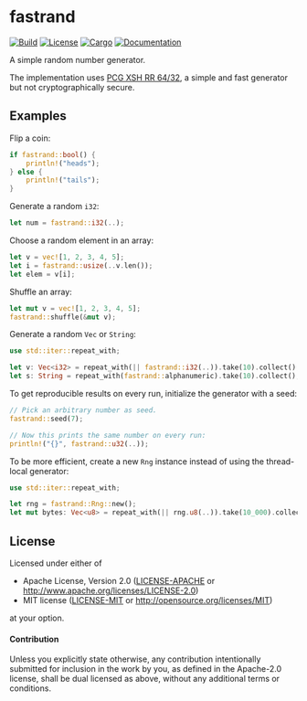 # fastrand

[![Build](https://github.com/stjepang/fastrand/workflows/Build%20and%20test/badge.svg)](
https://github.com/stjepang/fastrand/actions)
[![License](https://img.shields.io/badge/license-MIT%2FApache--2.0-blue.svg)](
https://github.com/stjepang/fastrand)
[![Cargo](https://img.shields.io/crates/v/fastrand.svg)](
https://crates.io/crates/fastrand)
[![Documentation](https://docs.rs/fastrand/badge.svg)](
https://docs.rs/fastrand)

A simple random number generator.

The implementation uses [PCG XSH RR 64/32][paper], a simple and fast generator but not
cryptographically secure.

[paper]: https://www.pcg-random.org/pdf/hmc-cs-2014-0905.pdf

## Examples

Flip a coin:

```rust
if fastrand::bool() {
    println!("heads");
} else {
    println!("tails");
}
```

Generate a random `i32`:

```rust
let num = fastrand::i32(..);
```

Choose a random element in an array:

```rust
let v = vec![1, 2, 3, 4, 5];
let i = fastrand::usize(..v.len());
let elem = v[i];
```

Shuffle an array:

```rust
let mut v = vec![1, 2, 3, 4, 5];
fastrand::shuffle(&mut v);
```

Generate a random `Vec` or `String`:

```rust
use std::iter::repeat_with;

let v: Vec<i32> = repeat_with(|| fastrand::i32(..)).take(10).collect();
let s: String = repeat_with(fastrand::alphanumeric).take(10).collect();
```

To get reproducible results on every run, initialize the generator with a seed:

```rust
// Pick an arbitrary number as seed.
fastrand::seed(7);

// Now this prints the same number on every run:
println!("{}", fastrand::u32(..));
```

To be more efficient, create a new `Rng` instance instead of using the thread-local
generator:

```rust
use std::iter::repeat_with;

let rng = fastrand::Rng::new();
let mut bytes: Vec<u8> = repeat_with(|| rng.u8(..)).take(10_000).collect();
```

## License

Licensed under either of

 * Apache License, Version 2.0 ([LICENSE-APACHE](LICENSE-APACHE) or http://www.apache.org/licenses/LICENSE-2.0)
 * MIT license ([LICENSE-MIT](LICENSE-MIT) or http://opensource.org/licenses/MIT)

at your option.

#### Contribution

Unless you explicitly state otherwise, any contribution intentionally submitted
for inclusion in the work by you, as defined in the Apache-2.0 license, shall be
dual licensed as above, without any additional terms or conditions.
